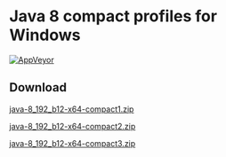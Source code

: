 # Java 8 compact profiles for Windows

[![AppVeyor](https://img.shields.io/appveyor/ci/WebFolder/compact-profiles.svg?label=Windows)](https://ci.appveyor.com/project/WebFolder/compact-profiles)

## Download

[java-8_192_b12-x64-compact1.zip](https://github.com/webfolderio/compact-profiles/releases/download/8.192.b12/java-8_192_b12-x64-compact1.zip)

[java-8_192_b12-x64-compact2.zip](https://github.com/webfolderio/compact-profiles/releases/download/8.192.b12/java-8_192_b12-x64-compact2.zip)

[java-8_192_b12-x64-compact3.zip](https://github.com/webfolderio/compact-profiles/releases/download/8.192.b12/java-8_192_b12-x64-compact3.zip)
